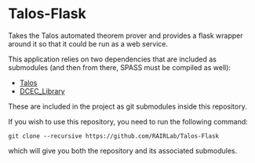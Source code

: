 Talos-Flask
===========

Takes the Talos automated theorem prover and provides a flask wrapper around it so that it could be run as a web service.

This application relies on two dependencies that are included as submodules (and then from there, SPASS must be compiled as well):

* [Talos](https://github.com/JamesPane-Joyce/Talos)
* [DCEC_Library](https://github.com/JamesPane-Joyce/DCEC_Library)

These are included in the project as git submodules inside this repository.


If you wish to use this repository, you need to run the following command:
```
git clone --recursive https://github.com/RAIRLab/Talos-Flask
```
which will give you both the repository and its associated submodules.
